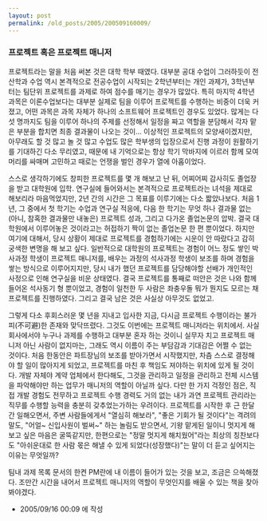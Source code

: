 ```yaml
---
layout: post
permalink: /old_posts/2005/200509160009/
---
```


### 프로젝트 혹은 프로젝트 매니저

프로젝트라는 말을 처음 써본 것은 대학 학부 때였다.
대부분 공대 수업이 그러하듯이 전산학과 수업 역시 본격적으로 전공수업이 시작되는 2학년부터는 개인 과제가, 3학년부터는 팀단위 프로젝트를 과제로 하여 점수를 매기는 경우가 많았다.
특히 마지막 4학년 과목은 이론수업보다는 대부분 실제로 팀을 이루어 프로젝트를 수행하는 비중이 더욱 커졌고, 어떤 과목은 과목 자체가 하나의 소프트웨어 프로젝트인 경우도 있었다.
많게는 다섯 명까지도 팀을 이루어 하나의 주제를 선정해서 일정을 짜고 역할을 분담해서 각자 맡은 부분을 합치면 최종 결과물이 나오는 것이... 이상적인 프로젝트의 모양새이겠지만,
아무래도 할 것 많고 놀 것 많고 수업도 많은 학부생의 입장으로서 진행 과정이 원활하기를 기대하긴 다소 무리였고, 때문에 내 기억으로는 항상 학기 막바지에 이르러 함께 모여 머리를 싸매며 고민하고 때로는 언쟁을 벌인 경우가 열에 아홉이었다.

스스로 생각하기에도 창피한 프로젝트를 몇 개 해보고 난 뒤, 어찌어찌 감사히도 졸업장을 받고 대학원에 입학. 
연구실에 들어와서는 본격적으로 프로젝트라는 녀석을 제대로 해보리라 마음먹었지만, 2년 간의 시간은 그 목표를 이루기에는 다소 짧았나보다.
처음 1년, 그 중에서 첫 학기는 수업과 연구실 적응에, 다음 한 학기는 무엇 하나 결과물 없는 (아니, 참혹한 결과물만 내놓은) 프로젝트 성과, 그리고 다가온 졸업논문의 압박.
결국 대학원에서 이루어놓은 것이라고는 허접하기 짝이 없는 졸업논문 한 편 뿐이었다. 
하지만 여기에 대해서, 당시 상황이 제대로 프로젝트를 경험하기에는 시운이 안 따랐다고 감히 궁색한 변명을 해 보고 싶다.
일반적으로 대학원의 프로젝트는 경험이 어느 정도 쌓인 박사과정 학생이 프로젝트 매니저를, 배우는 과정의 석사과정 학생이 보조를 하며 경험을 쌓는 방식으로 이루어지지만, 당시 내가 했던 프로젝트를 담당해야할 선배가 개인적인 사정으로 인해 연구실을 비운 상태였다.
결국 프로젝트를 통째로 떠안은 것은 나와 함께 들어온 석사동기 형 뿐이었고, 경험이 일천한 두 사람은 좌충우돌 뭐가 뭔지도 모르는 채 프로젝트를 진행하였다. 그리고 결국 남은 것은 사실상 아무것도 없었고.

그렇게 다소 후회스러운 몇 년을 지내고 입사한 지금, 다시금 프로젝트 수행이라는 불가피(不可避)한 존재와 맞닥뜨렸다. 그것도 이번에는 프로젝트 매니저라는 위치에서.
사실 회사에서야 누구나 과제를 수행하고 대부분 혼자 하는 것이니 실무자 치고 프로젝트 매니저 아닌 사람이 없지마는, 그래도 역시 이름이 주는 부담감과 기대감은 어쩔 수 없는 것이다.
처음 한동안은 파트장님의 보조를 받아가면서 시작했지만, 차츰 스스로 결정해야 할 일이 많아지게 되었고, 프로젝트를 마친 후 책임도 져야하는 위치에 있게 될 것이다.
개발 자체야 계약 업체에서 한다해도, 그것을 관리하고 일정을 관리하고 전체 시스템을 파악해야만 하는 업무가 매니저의 역할이 아닐까 싶다. 다만 한 가지 걱정인 점은, 직접 개발 경험도 전무하고 프로젝트 수행 경력도 거의 없는 내가 과연 프로젝트 관리라는 직무를 수행할 능력을 충분히 갖추었는가하는 우려이다.
프로젝트를 시작한 후 근 한달 간 일해오면서, 주변 사람들에게서 "열심히 해보라", "좋은 기회가 될 것이다"는 격려의 말도, "어얼~ 신입사원이 벌써~" 하는 놀림도 받으면서, 기왕 맡게된 일이니 멋지게 해보고 싶은 마음은 굴뚝같지만, 한편으로는 "정말 멋지게 해치웠어"라는 최상의 칭찬보다도 "아쉬운대로 한 사람 몫은 해낼 수 있게 되었다(성장했다)"는 말이 더 듣고 싶어지는 이유는 무엇일까?

팀내 과제 목록 문서의 한켠 PM란에 내 이름이 들어가 있는 것을 보고, 조금은 으쓱해졌다.
조만간 시간을 내어서 프로젝트 매니저의 역할이 무엇인지를 배울 수 있는 책을 찾아봐야겠다.





- 2005/09/16 00:09 에 작성